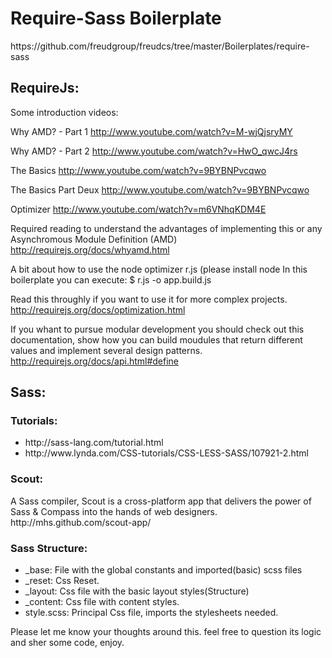 <h1>Require-Sass Boilerplate</h1>
https://github.com/freudgroup/freudcs/tree/master/Boilerplates/require-sass

<h2>RequireJs:</h2>

Some introduction videos:

Why AMD? - Part 1
http://www.youtube.com/watch?v=M-wjQjsryMY

Why AMD? - Part 2
http://www.youtube.com/watch?v=HwO_qwcJ4rs

The Basics
http://www.youtube.com/watch?v=9BYBNPvcqwo

The Basics Part Deux
http://www.youtube.com/watch?v=9BYBNPvcqwo

Optimizer
http://www.youtube.com/watch?v=m6VNhqKDM4E

Required reading to understand the advantages of implementing this or any Asynchromous Module Definition (AMD)
http://requirejs.org/docs/whyamd.html

A bit about how to use the node optimizer r.js (please install node In this boilerplate you can execute:
$ r.js -o app.build.js

Read this throughly if you want to use it for more complex projects.
http://requirejs.org/docs/optimization.html

If you whant to pursue modular development you should check out this documentation, show how you can build moudules that return different values and implement several design patterns.
http://requirejs.org/docs/api.html#define



<h2>Sass:</h2>

<h3>Tutorials:</h3>
<ul>
	<li>http://sass-lang.com/tutorial.html</li>
	<li>http://www.lynda.com/CSS-tutorials/CSS-LESS-SASS/107921-2.html</li>
</ul>

<h3>Scout:</h3> 
A Sass compiler,  Scout is a cross-platform app that delivers the power of Sass & Compass into the hands of web designers.
http://mhs.github.com/scout-app/

<h3>Sass Structure:</h3>
<ul>
	<li>_base: File with the global constants and imported(basic) scss files</li>
	<li>_reset: Css Reset.</li>
	<li>_layout: Css file with the basic layout styles(Structure)</li>
	<li>_content: Css file with content styles.</li>
	<li>style.scss: Principal Css file, imports the stylesheets needed.</li>
</ul>

Please let me know your thoughts around this. feel free to question its logic and sher some code, enjoy.